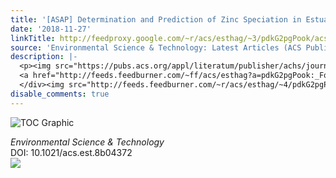 ```yaml
---
title: '[ASAP] Determination and Prediction of Zinc Speciation in Estuaries'
date: '2018-11-27'
linkTitle: http://feedproxy.google.com/~r/acs/esthag/~3/pdkG2pgPook/acs.est.8b04372
source: 'Environmental Science & Technology: Latest Articles (ACS Publications)'
description: |-
  <p><img src="https://pubs.acs.org/appl/literatum/publisher/achs/journals/content/esthag/0/esthag.ahead-of-print/acs.est.8b04372/20181127/images/medium/es-2018-04372x_0008.gif" alt="TOC Graphic"/></p><div><cite>Environmental Science & Technology</cite></div><div>DOI: 10.1021/acs.est.8b04372</div><div class="feedflare">
  <a href="http://feeds.feedburner.com/~ff/acs/esthag?a=pdkG2pgPook:_Fq7A56kVl4:yIl2AUoC8zA"><img src="http://feeds.feedburner.com/~ff/acs/esthag?d=yIl2AUoC8zA" border="0"></img></a>
  </div><img src="http://feeds.feedburner.com/~r/acs/esthag/~4/pdkG2pgPook" height="1" width="1" ...
disable_comments: true
---
```

<p><img src="https://pubs.acs.org/appl/literatum/publisher/achs/journals/content/esthag/0/esthag.ahead-of-print/acs.est.8b04372/20181127/images/medium/es-2018-04372x_0008.gif" alt="TOC Graphic"/></p><div><cite>Environmental Science & Technology</cite></div><div>DOI: 10.1021/acs.est.8b04372</div><div class="feedflare">
<a href="http://feeds.feedburner.com/~ff/acs/esthag?a=pdkG2pgPook:_Fq7A56kVl4:yIl2AUoC8zA"><img src="http://feeds.feedburner.com/~ff/acs/esthag?d=yIl2AUoC8zA" border="0"></img></a>
</div><img src="http://feeds.feedburner.com/~r/acs/esthag/~4/pdkG2pgPook" height="1" width="1" ...